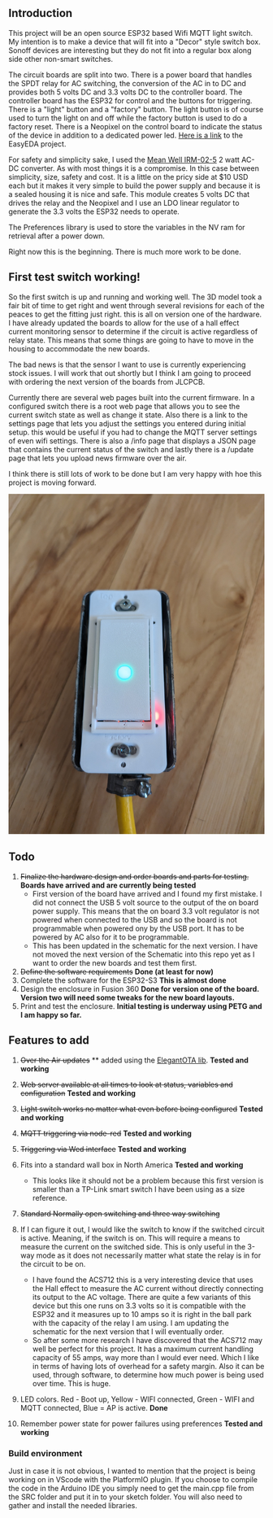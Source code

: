 ## Introduction
This project will be an open source ESP32 based Wifi MQTT light switch. My intention is to make a device that will fit into a "Decor" style switch box. Sonoff devices are interesting but they do not fit into a regular box along side other non-smart switches. 

The circuit boards are split into two. There is a power board that handles the SPDT relay for AC switching, the conversion of the AC in to DC and provides both 5 volts DC and 3.3 volts DC to the controller board. The controller board has the ESP32 for control and the buttons for triggering. There is a "light" button and a "factory" button. The light button is of course used to turn the light on and off while the factory button is used to do a factory reset. There is a Neopixel on the control board to indicate the status of the device in addition to a dedicated power led. [Here is a link](https://oshwlab.com/bhboyle/esp32-light-switch) to the EasyEDA project.

For safety and simplicity sake, I used the [Mean Well IRM-02-5](https://www.digikey.ca/en/products/detail/mean-well-usa-inc/IRM-02-5/7704628?s=N4IgTCBcDaIIwA4BsSC0BmADJgnKgcgCIgC6AvkA) 2 watt AC-DC converter. As with most things it is a compromise. In this case between simplicity, size, safety and cost. It is a little on the pricy side at $10 USD each but it makes it very simple to build the power supply and because it is a sealed housing it is nice and safe. This module creates 5 volts DC that drives the relay and the Neopixel and I use an LDO linear regulator to generate the 3.3 volts the ESP32 needs to operate.

The Preferences library is used to store the variables in the NV ram for retrieval after a power down.

Right now this is the beginning. There is much more work to be done.

## First test switch working!
So the first switch is up and running and working well. The 3D model took a fair bit of time to get right and went through several revisions for each of the peaces to get the fitting just right. this is all on version one of the hardware. I have already updated the boards to allow for the use of a hall effect current monitoring sensor to determine if the circuit is active regardless of relay state. This means that some things are going to have to move in the housing to accommodate the new boards. 

The bad news is that the sensor I want to use is currently experiencing stock issues. I will work that out shortly but I think I am going to proceed with ordering the next version of the boards from JLCPCB.

Currently there are several web pages built into the current firmware. In a configured switch there is a root web page that allows you to see the current switch state as well as change it state. Also there is a link to the settings page that lets you adjust the settings you entered during initial setup. this would be useful if you had to change the MQTT server settings of even wifi settings. There is also a /info page that displays a JSON page that contains the current status of the switch and lastly there is a /update page that lets you upload news firmware over the air.

I think there is still lots of work to be done but I am very happy with hoe this project is moving forward.

![first image](Images/First%20picture.jpg)

## Todo
1. ~~Finalize the hardware design and order boards and parts for testing.~~ **Boards have arrived and are currently being tested**
    * First version of the board have arrived and I found my first mistake. I did not connect the USB 5 volt source to the output of the on board power supply. This means that the on board 3.3 volt regulator is not powered when connected to the USB and so the board is not programmable when powered ony by the USB port. It has to be powered by AC also for it to be programmable. 
    * This has been updated in the schematic for the next version. I have not moved the next version of the Schematic into this repo yet as I want to order the new boards and test them first.
2. ~~Define the software requirements~~ **Done (at least for now)**
3. Complete the software for the ESP32-S3 **This is almost done**
4. Design the enclosure in Fusion 360 **Done for version one of the board. Version two will need some tweaks for the new board layouts.**
5. Print and test the enclosure. **Initial testing is underway using PETG and I am happy so far.**

## Features to add
1. ~~Over the Air updates~~ ** added using the [ElegantOTA lib](https://github.com/ayushsharma82/ElegantOTA). **Tested and working**
2. ~~Web server available at all times to look at status, variables and configuration~~ **Tested and working**
3. ~~Light switch works no matter what even before being configured~~ **Tested and working**
4. ~~MQTT triggering via node-red~~ **Tested and working** 
5. ~~Triggering via Wed interface~~ **Tested and working**
6. Fits into a standard wall box in North America **Tested and working**
    * This looks like it should not be a problem because this first version is smaller than a TP-Link smart switch I have been using as a size reference. 
7. ~~Standard Normally open switching and three way switching~~
8. If I can figure it out, I would like the switch to know if the switched circuit is active. Meaning, if the switch is on. This will require a means to measure the current on the switched side. This is only useful in the 3-way mode as it does not necessarily matter what state the relay is in for the circuit to be on.  
    * I have found the ACS712 this is a very interesting device that uses the Hall effect to measure the AC current without directly connecting its output to the AC voltage. There are quite a few variants of this device but this one runs on 3.3 volts so it is compatible with the ESP32 and it measures up to 10 amps so it is right in the ball park with the capacity of the relay I am using. I am updating the schematic for the next version that I will eventually order.  
    * So after some more research I have discovered that the ACS712 may well be perfect for this project. It has a maximum current handling capacity of 55 amps, way more than I would ever need. Which I like in terms of having lots of overhead for a safety margin. Also it can be used, through software, to determine how much power is being used over time. This is huge.

9. LED colors. Red - Boot up, Yellow - WIFI connected, Green - WIFI and MQTT connected, Blue = AP is active. **Done**
10. Remember power state for power failures using preferences **Tested and working**

### Build environment
Just in case it is not obvious, I wanted to mention that the project is being working on in VScode with the PlatformIO plugin. If you choose to compile the code in the Arduino IDE you simply need to get the main.cpp file from the SRC folder and put it in to your sketch folder. You will also need to gather and install the needed libraries.
